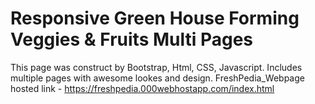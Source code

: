 # Responsive Green House Forming Veggies & Fruits Multi Pages
This page was construct by Bootstrap, Html, CSS, Javascript.
Includes multiple pages with awesome lookes and design.
FreshPedia_Webpage hosted link - https://freshpedia.000webhostapp.com/index.html

